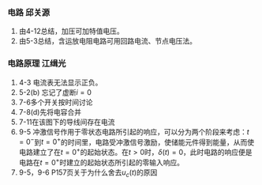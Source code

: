 ### 电路 邱关源
1. 由4-12总结，加压可加特值电压。
2. 由5-3总结，含运放电阻电路可用回路电流、节点电压法。

### 电路原理 江缉光

1. 4-3 电流表无法显示正负。
2. 5-2(b) 忘记了虚断$i=0$
3. 7-6多个开关按时间讨论
4. 7-8(d)先将电容合并
5. 7-11在该图下的导线间存在电流
6. 9-5 冲激信号作用于零状态电路所引起的响应，可以分为两个阶段来考虑：$t=0^-$到$t=0^+$的时间里，电路受冲激信号激励，使储能元件得到能量，从而使电路建立了在$t=0^+$的起始状态。在$t>0$时，$\delta(t)=0$，此时电路的响应便是电路在$t=0^+$时建立的起始状态所引起的零输入响应。
7. 9-5，9-6 P157页关于为什么舍去$u_c(t)$的原因

